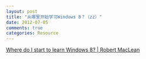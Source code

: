 ```yaml
---
layout: post
title: "从哪里开始学习Windows 8？（zz）"
date: 2012-07-05
comments: true
categories: Resource
---
```

<a href="http://www.sadev.co.za/content/where-do-i-start-learn-windows-8">Where do I start to learn Windows 8? | Robert MacLean</a><br /><blockquote></blockquote>